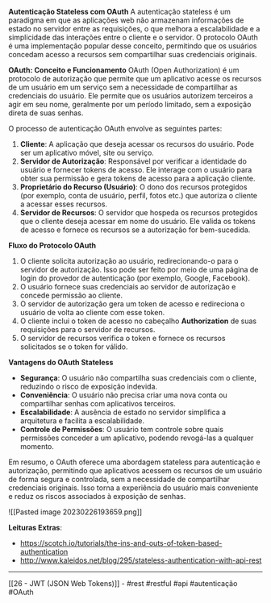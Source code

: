 **Autenticação Stateless com OAuth**
A autenticação stateless é um paradigma em que as aplicações web não armazenam informações de estado no servidor entre as requisições, o que melhora a escalabilidade e a simplicidade das interações entre o cliente e o servidor. O protocolo OAuth é uma implementação popular desse conceito, permitindo que os usuários concedam acesso a recursos sem compartilhar suas credenciais originais.

**OAuth: Conceito e Funcionamento**
OAuth (Open Authorization) é um protocolo de autorização que permite que um aplicativo acesse os recursos de um usuário em um serviço sem a necessidade de compartilhar as credenciais do usuário. Ele permite que os usuários autorizem terceiros a agir em seu nome, geralmente por um período limitado, sem a exposição direta de suas senhas.

O processo de autenticação OAuth envolve as seguintes partes:
1. **Cliente**: A aplicação que deseja acessar os recursos do usuário. Pode ser um aplicativo móvel, site ou serviço.
2. **Servidor de Autorização**: Responsável por verificar a identidade do usuário e fornecer tokens de acesso. Ele interage com o usuário para obter sua permissão e gera tokens de acesso para a aplicação cliente.
3. **Proprietário do Recurso (Usuário)**: O dono dos recursos protegidos (por exemplo, conta de usuário, perfil, fotos etc.) que autoriza o cliente a acessar esses recursos.
4. **Servidor de Recursos**: O servidor que hospeda os recursos protegidos que o cliente deseja acessar em nome do usuário. Ele valida os tokens de acesso e fornece os recursos se a autorização for bem-sucedida.

**Fluxo do Protocolo OAuth**
1. O cliente solicita autorização ao usuário, redirecionando-o para o servidor de autorização. Isso pode ser feito por meio de uma página de login do provedor de autenticação (por exemplo, Google, Facebook).
2. O usuário fornece suas credenciais ao servidor de autorização e concede permissão ao cliente.
3. O servidor de autorização gera um token de acesso e redireciona o usuário de volta ao cliente com esse token.
4. O cliente inclui o token de acesso no cabeçalho **Authorization** de suas requisições para o servidor de recursos.
5. O servidor de recursos verifica o token e fornece os recursos solicitados se o token for válido.

**Vantagens do OAuth Stateless**
- **Segurança**: O usuário não compartilha suas credenciais com o cliente, reduzindo o risco de exposição indevida.
- **Conveniência**: O usuário não precisa criar uma nova conta ou compartilhar senhas com aplicativos terceiros.
- **Escalabilidade**: A ausência de estado no servidor simplifica a arquitetura e facilita a escalabilidade.
- **Controle de Permissões**: O usuário tem controle sobre quais permissões conceder a um aplicativo, podendo revogá-las a qualquer momento.

Em resumo, o OAuth oferece uma abordagem stateless para autenticação e autorização, permitindo que aplicativos acessem os recursos de um usuário de forma segura e controlada, sem a necessidade de compartilhar credenciais originais. Isso torna a experiência do usuário mais conveniente e reduz os riscos associados à exposição de senhas.

![[Pasted image 20230226193659.png]]


**Leituras Extras**:
- https://scotch.io/tutorials/the-ins-and-outs-of-token-based-authentication
- http://www.kaleidos.net/blog/295/stateless-authentication-with-api-rest

---
[[26 - JWT (JSON Web Tokens)]] - #rest #restful #api #autenticação #OAuth
